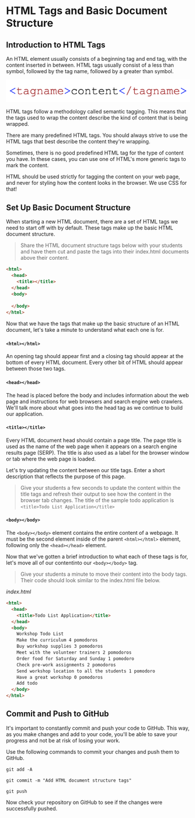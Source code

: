 # HTML Tags and Basic Document Structure

## Introduction to HTML Tags
An HTML element usually consists of a beginning tag and end tag, with the content inserted in between. HTML tags usually consist of a less than symbol, followed by the tag name, followed by a greater than symbol.

![Example of an HTML tag](/images/html_tags_and_basic_document_structure/01.png "Example of an HTML tag")

HTML tags follow a methodology called semantic tagging. This means that the tags used to wrap the content describe the kind of content that is being wrapped.

There are many predefined HTML tags. You should always strive to use the HTML tags that best describe the content they're wrapping.

Sometimes, there is no good predefined HTML tag for the type of content you have. In these cases, you can use one of HTML's more generic tags to mark the content.

HTML should be used strictly for tagging the content on your web page, and never for styling how the content looks in the browser. We use CSS for that!

## Set Up Basic Document Structure
When starting a new HTML document, there are a set of HTML tags we need to start off with by default. These tags make up the basic HTML document structure.

>Share the HTML document structure tags below with your students and have them cut and paste the tags into their index.html documents above their content.

```HTML
<html>
  <head>
    <title></title>
  </head>
  <body>

  </body>
</html>
```

Now that we have the tags that make up the basic structure of an HTML document, let's take a minute to understand what each one is for.

#### `<html></html>`
An opening <html> tag should appear first and a closing </html> tag should appear at the bottom of every HTML document. Every other bit of HTML should appear between those two tags.

#### `<head></head>`
The head is placed before the body and includes information about the web page and instructions for web browsers and search engine web crawlers. We'll talk more about what goes into the head tag as we continue to build our application.

#### `<title></title>`
Every HTML document head should contain a page title. The page title is used as the name of the web page when it appears on a search engine results page (SERP). The title is also used as a label for the browser window or tab where the web page is loaded.

Let's try updating the content between our title tags. Enter a short description that reflects the purpose of this page.

>Give your students a few seconds to update the content within the title tags and refresh their output to see how the content in the browser tab changes. The title of the sample todo application is `<title>Todo List Application</title>`

#### `<body></body>`
The `<body></body>` element contains the entire content of a webpage. It must be the second element inside of the parent `<html></html>` element, following only the `<head></head>` element.

Now that we've gotten a brief introduction to what each of these tags is for, let's move all of our contentinto our `<body></body>` tag.

>Give your students a minute to move their content into the body tags. Their code should look similar to the index.html file below.

*index.html*
```HTML
<html>
  <head>
    <title>Todo List Application</title>
  </head>
  <body>
    Workshop Todo List
    Make the curriculum 4 pomodoros
    Buy workshop supplies 3 pomodoros
    Meet with the volunteer trainers 2 pomodoros
    Order food for Saturday and Sunday 1 pomodoro
    Check pre-work assignments 2 pomodoros
    Send workshop location to all the students 1 pomodoro
    Have a great workshop 0 pomodoros
    Add todo
  </body>
</html>
```

## Commit and Push to GitHub
It's important to constantly commit and push your code to GitHub. This way, as you make changes and add to your code, you'll be able to save your progress and not be at risk of losing your work.

Use the following commands to commit your changes and push them to GitHub.

```shell
git add -A
```

```shell
git commit -m "Add HTML document structure tags"
```

```shell
git push
```

Now check your repository on GitHub to see if the changes were successfully pushed.
